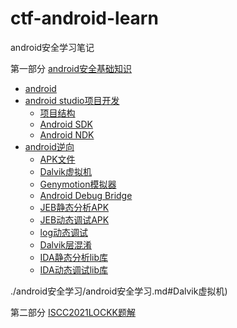 # ctf-android-learn
android安全学习笔记

第一部分 [android安全基础知识](./android安全学习/android安全学习.md)

  * [android](./android安全学习/android安全学习.md#android)
  * [android studio项目开发](./android安全学习/android安全学习.md#android-studio项目开发)
    * [项目结构](./android安全学习/android安全学习.md#项目结构)
    * [Android SDK](./android安全学习/android安全学习.md#android-sdk)
    * [Android NDK](./android安全学习/android安全学习.md#android-ndk)
  * [android逆向](./android安全学习/android安全学习.md#android逆向)
    * [APK文件](./android安全学习/android安全学习.md#apk文件)
    * [Dalvik虚拟机](./android安全学习/android安全学习.md#dalvik虚拟机)
    * [Genymotion模拟器](./android安全学习/android安全学习.md#genymotion模拟器)
    * [Android Debug Bridge](./android安全学习/android安全学习.md#android-debug-bridge)
    * [JEB静态分析APK](./android安全学习/android安全学习.md#jeb静态分析apk)
    * [JEB动态调试APK](./android安全学习/android安全学习.md#jeb动态调试apk)
    * [log动态调试](./android安全学习/android安全学习.md#log动态调试)
    * [Dalvik层混淆](./android安全学习/android安全学习.md#dalvik层混淆)
    * [IDA静态分析lib库](./android安全学习/android安全学习.md#ida静态分析lib库)
    * [IDA动态调试lib库](./android安全学习/android安全学习.md#ida动态调试lib库)

./android安全学习/android安全学习.md#Dalvik虚拟机)

第二部分 [ISCC2021LOCKK题解](./LOCKK题解/ISCC2021LOCKK题解.md)

